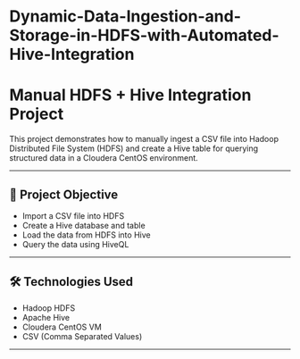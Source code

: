 # Dynamic-Data-Ingestion-and-Storage-in-HDFS-with-Automated-Hive-Integration
# Manual HDFS + Hive Integration Project

This project demonstrates how to manually ingest a CSV file into Hadoop Distributed File System (HDFS) and create a Hive table for querying structured data in a Cloudera CentOS environment.

---

## 📌 Project Objective

- Import a CSV file into HDFS
- Create a Hive database and table
- Load the data from HDFS into Hive
- Query the data using HiveQL

---

## 🛠 Technologies Used

- Hadoop HDFS
- Apache Hive
- Cloudera CentOS VM
- CSV (Comma Separated Values)

---


